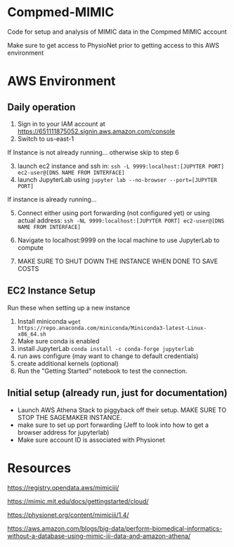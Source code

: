 # Compmed-MIMIC
Code for setup and analysis of MIMIC data in the Compmed MIMIC account

Make sure to get access to PhysioNet prior to getting access to this AWS environment

# AWS Environment

## Daily operation
1. Sign in to your IAM account at https://651111875052.signin.aws.amazon.com/console
2. Switch to us-east-1

If Instance is not already running... otherwise skip to step 6

3. launch ec2 instance and ssh in: `ssh -L 9999:localhost:[JUPYTER PORT] ec2-user@[DNS NAME FROM INTERFACE]`
4. launch JupyterLab using `jupyter lab --no-browser --port=[JUPYTER PORT]`

If instance is already running...

5. Connect either using port forwarding (not configured yet) or using actual address: `ssh -NL 9999:localhost:[JUPYTER PORT] ec2-user@[DNS NAME FROM INTERFACE]`

6. Navigate to localhost:9999 on the local machine to use JupyterLab to compute 
7. MAKE SURE TO SHUT DOWN THE INSTANCE WHEN DONE TO SAVE COSTS

## EC2 Instance Setup 
Run these when setting up a new instance
1. Install miniconda `wget https://repo.anaconda.com/miniconda/Miniconda3-latest-Linux-x86_64.sh`
2. Make sure conda is enabled
3. install JupyterLab `conda install -c conda-forge jupyterlab`
4. run aws configure (may want to change to default credentials)
5. create additional kernels (optional)
6. Run the "Getting Started" notebook to test the connection.

## Initial setup (already run, just for documentation)
- Launch AWS Athena Stack to piggyback off their setup. MAKE SURE TO STOP THE SAGEMAKER INSTANCE.
- make sure to set up port forwarding (Jeff to look into how to get a browser address for jupyterlab)
- Make sure account ID is associated with Physionet

# Resources

https://registry.opendata.aws/mimiciii/

https://mimic.mit.edu/docs/gettingstarted/cloud/

https://physionet.org/content/mimiciii/1.4/

https://aws.amazon.com/blogs/big-data/perform-biomedical-informatics-without-a-database-using-mimic-iii-data-and-amazon-athena/
